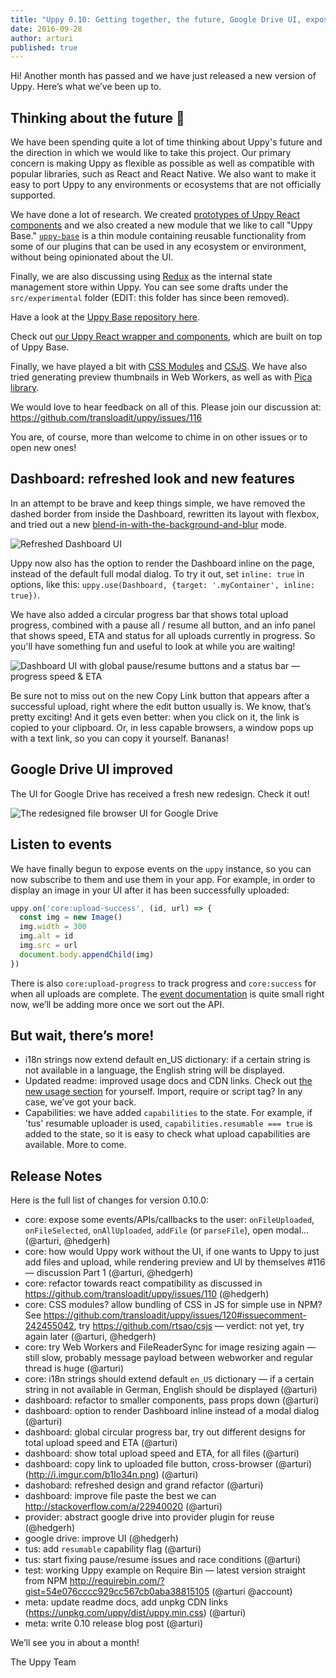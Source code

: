 ```yaml
---
title: "Uppy 0.10: Getting together, the future, Google Drive UI, exposed events"
date: 2016-09-28
author: arturi
published: true
---
```


Hi! Another month has passed and we have just released a new version of Uppy. Here’s what we’ve been up to.

## Thinking about the future 🔮

We have been spending quite a lot of time thinking about Uppy's future and the direction in which we would like to take this project.  Our primary concern is making Uppy as flexible as possible as well as compatible with popular libraries, such as React and React Native.  We also want to make it easy to port Uppy to any environments or ecosystems that are not officially supported.

We have done a lot of research. We created [prototypes of Uppy React components](https://github.com/hedgerh/uppy-react) and  we also created a new module that we like to call "Uppy Base." [`uppy-base`](https://github.com/hedgerh/uppy-base) is a thin module containing reusable functionality from some of our plugins that can be used in any ecosystem or environment, without being opinionated about the UI.

<!-- more -->

Finally, we are also discussing using [Redux](https://github.com/reactjs/redux) as the internal state management store within Uppy.  You can see some drafts under the `src/experimental` folder (EDIT: this folder has since been removed).

Have a look at the [Uppy Base repository here](https://github.com/hedgerh/uppy-base).

Check out [our Uppy React wrapper and components](https://github.com/hedgerh/uppy-react), which are built on top of Uppy Base.

Finally, we have played a bit with [CSS Modules](https://github.com/css-modules) and [CSJS](https://github.com/rtsao/csjs).  We have also tried generating preview thumbnails in Web Workers, as well as with [Pica library](https://github.com/nodeca/pica).

We would love to hear feedback on all of this.  Please join our discussion at: <https://github.com/transloadit/uppy/issues/116>

You are, of course, more than welcome to chime in on other issues or to open new ones!

## Dashboard: refreshed look and new features

In an attempt to be brave and keep things simple, we have removed the dashed border from inside the Dashboard, rewritten its layout with flexbox, and tried out a new [blend-in-with-the-background-and-blur](https://cloud.githubusercontent.com/assets/1199054/18763191/35d31ddc-80da-11e6-9a2c-c46388857135.png) mode.

<img alt="Refreshed Dashboard UI" src="/uppy/images/blog/0.10/dashboard-sep-27-2016.jpg">

Uppy now also has the option to render the Dashboard inline on the page, instead of the default full modal dialog. To try it out, set `inline: true` in options, like this: `uppy.use(Dashboard, {target: '.myContainer', inline: true})`.

We have also added a circular progress bar that shows total upload progress, combined with a pause all / resume all button, and an info panel that shows speed, ETA and status for all uploads currently in progress. So you'll have something fun and useful to look at while you are waiting!

<img alt="Dashboard UI with global pause/resume buttons and a status bar — progress speed & ETA" src="/uppy/images/blog/0.10/dashboard-pause-resume-sep-27-2016.jpg">

Be sure not to miss out on the new Copy Link button that appears after a successful upload, right where the edit button usually is. We know, that’s pretty exciting! And it gets even better: when you click on it, the link is copied to your clipboard. Or, in less capable browsers, a window pops up with a text link, so you can copy it yourself. Bananas!

## Google Drive UI improved

The UI for Google Drive has received a fresh new redesign.  Check it out!

<img alt="The redesigned file browser UI for Google Drive" src="/uppy/images/blog/0.10/google-drive-ui-sep-27-2016.jpg">

## Listen to events

We have finally begun to expose events on the `uppy` instance, so you can now subscribe to them and use them in your app. For example, in order to display an image in your UI after it has been successfully uploaded:

``` javascript
uppy.on('core:upload-success', (id, url) => {
  const img = new Image()
  img.width = 300
  img.alt = id
  img.src = url
  document.body.appendChild(img)
})
```

There is also `core:upload-progress` to track progress and `core:success` for when all uploads are complete. The [event documentation](https://github.com/transloadit/uppy/#api) is quite small right now, we’ll be adding more once we sort out the API.

## But wait, there’s more!

* i18n strings now extend default en_US dictionary: if a certain string is not available in a language, the English string will be displayed.
* Updated readme: improved usage docs and CDN links. Check out [the new usage section](https://github.com/transloadit/uppy/#usage) for yourself. Import, require or script tag? In any case, we’ve got your back.
* Capabilities: we have added `capabilities` to the state.  For example, if 'tus' resumable uploader is used, `capabilities.resumable === true` is added to the state, so it is easy to check what upload capabilities are available. More to come.

## Release Notes

Here is the full list of changes for version 0.10.0:

- core: expose some events/APIs/callbacks to the user: `onFileUploaded`, `onFileSelected`, `onAllUploaded`, `addFile` (or `parseFile`), open modal... (@arturi, @hedgerh)
- core: how would Uppy work without the UI, if one wants to Uppy to just add files and upload, while rendering preview and UI by themselves #116 — discussion Part 1 (@arturi, @hedgerh)
- core: refactor towards react compatibility as discussed in <https://github.com/transloadit/uppy/issues/110> (@hedgerh)
- core: CSS modules? allow bundling of CSS in JS for simple use in NPM? See <https://github.com/transloadit/uppy/issues/120#issuecomment-242455042>, try <https://github.com/rtsao/csjs> — verdict: not yet, try again later (@arturi, @hedgerh)
- core: try Web Workers and FileReaderSync for image resizing again — still slow, probably message payload between webworker and regular thread is huge (@arturi)
- core: i18n strings should extend default `en_US` dictionary — if a certain string in not available in German, English should be displayed (@arturi)
- dashboard: refactor to smaller components, pass props down (@arturi)
- dashboard: option to render Dashboard inline instead of a modal dialog (@arturi)
- dashboard: global circular progress bar, try out different designs for total upload speed and ETA (@arturi)
- dashboard: show total upload speed and ETA, for all files (@arturi)
- dashboard: copy link to uploaded file button, cross-browser (@arturi) (<http://i.imgur.com/b1Io34n.png>) (@arturi)
- dashobard: refreshed design and grand refactor (@arturi)
- dashboard: improve file paste the best we can <http://stackoverflow.com/a/22940020> (@arturi)
- provider: abstract google drive into provider plugin for reuse (@hedgerh)
- google drive: improve UI (@hedgerh)
- tus: add `resumable` capability flag (@arturi)
- tus: start fixing pause/resume issues and race conditions (@arturi)
- test: working Uppy example on Require Bin — latest version straight from NPM <http://requirebin.com/?gist=54e076cccc929cc567cb0aba38815105> (@arturi @account)
- meta: update readme docs, add unpkg CDN links (<https://unpkg.com/uppy/dist/uppy.min.css>) (@arturi)
- meta: write 0.10 release blog post (@arturi)

We’ll see you in about a month!

The Uppy Team

